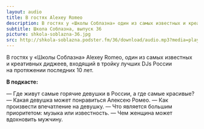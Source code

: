 ```yaml
---
layout: audio
title: В гостях Alexey Romeo
description: В гостях у «Школы Соблазна» один из самых известных и креативных диджеев, входящий в тройку лучших DJs России.
subtitle: Школа Соблазна, выпуск 36
picture: shkola-soblazna-36.jpg
src: http://shkola-soblazna.podster.fm/36/download/audio.mp3?media=player
---
```


В гостях у «Школы Соблазна» Alexey Romeo, один из самых известных и креативных диджеев, входящий в тройку лучших DJs России на протяжении последних 10 лет.

**В подкасте:**

— Где живут самые горячие девушки в России, а где самые красивые?
— Какая девушка может понравиться Алексею Ромео.
— Как произвести впечатление на девушку.
— Что является большим приоритетом: музыка или известность.
— Чем женщина может вдохновить мужчину.
